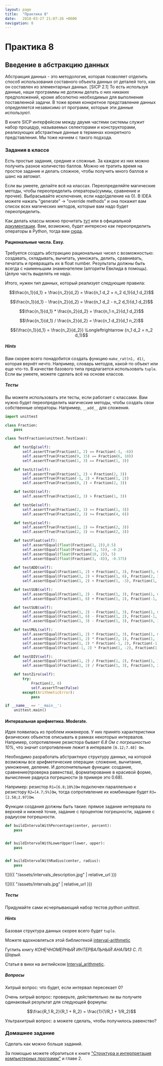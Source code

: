 ```yaml
---
layout: page
title:  "Практика 8"
date:   2018-03-27 21:07:26 +0600
navigation: 8
---
```


# Практика 8

## Введение в абстракцию данных

Абстракция данных - это методология, которая позволяет отделить способ использования составного объекта данных от деталей того, как он составлен из элементарных данных. [SICP 2.1]
То есть используя данные, наши программы не должны делать о них никаких предположений, кроме абсолютно необходимых для выполнения поставленной задачи. В тоже время конкретное представление данных определяется независимо от программ, которые эти данные используют.

В книге SICP интерфейсом между двумя частями системы служит набор процедур, называемых селекторами и конструкторами, реализующих абстрактные данные в терминах конкретного представления. Мы тоже начнем с такого подхода.

### Задания в классе

Есть простые задания, средние и сложные. За каждое из них можно получить разное количество баллов. Можно не тратить время на простое задание и делать сложное, чтобы получить много баллов и шанс на автомат.

Если вы умеете, делайте всё на классах. Переопределяйте магические методы, чтобы переопределить операторы(суммы, сравнение и прочее). Выбрасывайте исключения, если надо(деление на 0). В IDEA можете нажать "generate" -> "override methods" и она покажет вам список всех магических методов, которые вам надо будет переопределить.

Как делать классы можно прочитать [тут](https://learnxinyminutes.com/docs/ru-ru/python3-ru/) или в официальной [документации](https://docs.python.org/3/tutorial/classes.html). Вам, возможно, будет интересно как переопределить операторы в Python, тогда вам [сюда](https://docs.python.org/3/reference/datamodel.html).

#### Рациональные числа. Easy.

Требуется создать абстракцию рациональных чисел с возможностью: создавать, складывать, вычитать, умножать, делить, сравнивать, печатать и превращать их в float number. Результаты должны быть всегда с наименьшим знаменателем (алгоритм Евклида в помощь). Целую часть выделять не надо.

Итого, нужен тип данных, который реализует следующие правила:

$$\frac{n_1}{d_1} + \frac{n_2}{d_2} = \frac{n_1 d_2 + n_2 d_1}{d_1 d_2}$$

$$\frac{n_1}{d_1} - \frac{n_2}{d_2} = \frac{n_1 d_2 - n_2 d_1}{d_1 d_2}$$

$$\frac{n_1}{d_1} * \frac{n_2}{d_2} = \frac{n_1 n_2}{d_1 d_2}$$

$$\frac{n_1}{d_1} / \frac{n_2}{d_2} = \frac{n_1 d_2}{d_1 n_2}$$

$${\frac{n_1}{d_1} = \frac{n_2}{d_2}} \Longleftrightarrow {n_1 d_2 = n_2 d_1}$$

##### Hints

Вам скорее всего понадобится создать функцию `make_rat(n1, d1)`, которая вернёт нечто. Например, словарь методов, какой-то объект или еще что-то. В качестве базового типа предлагается использовать `tuple`. Если вы умеете, можете сделать всё на основе классов.

##### Тесты

Вы можете использовать эти тесты, если работает с классами. Вам нужно будет переопределить магические методы, чтобы создать свои собственные операторы. Например, `__add__` для сложения.

```python
import unittest

class Fraction:
    pass

class TestFraction(unittest.TestCase):

    def testEg(self):
        self.assertTrue(Fraction(1, 2) == Fraction(-3, -6))
        self.assertTrue(Fraction(9, 15) == Fraction(6, 10))
        self.assertTrue(Fraction(1, 3) == Fraction(1, 3))

    def testLt(self):
        self.assertTrue(Fraction(1, 2) < Fraction(2, 3))
        self.assertTrue(Fraction(-1, 2) < Fraction(1, 2))
        self.assertTrue(Fraction(0, 2) < Fraction(2, 3))

    def testGt(self):
        self.assertTrue(Fraction(2, 3) > Fraction(1, 3))

    def testGe(self):
        self.assertTrue(Fraction(2, 3) >= Fraction(1, 3))
        self.assertTrue(Fraction(2, 3) >= Fraction(4, 6))

    def testLe(self):
        self.assertTrue(Fraction(1, 2) <= Fraction(2, 3))
        self.assertTrue(Fraction(2, 3) <= Fraction(2, 3))

    def testFloat(self):
        self.assertEqual(float(Fraction(1, 2)),0.5)
        self.assertEqual(float(Fraction(-1, 5)), -0.2)
        self.assertEqual(float(Fraction(10, 2)), 5)
        self.assertEqual(float(Fraction(3, -8)), -0.375)

    def testADD(self):
        self.assertEqual(Fraction(1, 2) + Fraction(1, 3), Fraction(5, 6))
        self.assertEqual(Fraction(1, 2) + Fraction(1, 6), Fraction(2, 3))
        self.assertEqual(Fraction(1, 2) + Fraction(1, -3), Fraction(1, 6))

    def testSUB(self):
        self.assertEqual(Fraction(1, 2) - Fraction(1, 3), Fraction(1, 6))
        self.assertEqual(Fraction(1, 6) + Fraction(1, 2), Fraction(-1, 3))

    def testSUB(self):
        self.assertEqual(Fraction(1, 2) - Fraction(1, 3), Fraction(1, 6))
        self.assertEqual(Fraction(1, 6) - Fraction(1, 2), Fraction(-1, 3))
        self.assertEqual(Fraction(1, 3) - Fraction(1, 3), Fraction(0, 3))

    def testMUL(self):
        self.assertEqual(Fraction(1, 2) * Fraction(1, 3), Fraction(1, 6))
        self.assertEqual(Fraction(1, 2) * Fraction(2, 1), Fraction(1, 1))
        self.assertEqual(Fraction(1, 2) * Fraction(-1, 2), Fraction(-1, 4))
        self.assertEqual(Fraction(-1, 2) * Fraction(1, -2), Fraction(1, 4))

    def testDIV(self):
        self.assertEqual(Fraction(1, 2) / Fraction(1, 2), Fraction(1, 1))
        self.assertEqual(Fraction(1, 2) / Fraction(1, 3), Fraction(3, 2))

    def testZiro(self):
        try:
            Fraction(2, 0)
            self.assertTrue(False)
        except(ArithmeticError):
            pass

if __name__ == '__main__':
    unittest.main()
```

#### Интервальная арифметика. Moderate.

Идея появилась из проблем инженеров. У них принято характеристики физических объектов описывать в рамках некоторых интервалов. Например, сопротивление резистора бывает *6.8 Ом с погрешностью 10%*, что значит сопротивление лежит в интервале `[6.12;7.48] Ом`.

Необходимо разработать абстрактную структуру данных, на которой возможны все арифметические операции: сложение, вычитание, умножение, деление. И дополнительные функции: создание, сравнение(проверка равенства), форматирование в красивой форме, вычисление радиуса погрешности (в примере это 0.68).

Например: резистор `R1=[6.8;10%]Ом` подключен параллельно к резистору `R2=[4.7;5%]Ом`, тогда сопротивление их комбинации будет `R3=[2.58;2.97]Ом`.

Функции создания должны быть такие: прямое задание интервала по верхней и нижней точке, задание с процентом погрешности, задание с радиусом погрешности.

```python
def buildIntervalWithPercentage(center, percent):
    pass


def buildIntervalWithLowerUpper(lower, upper):
    pass


def buildIntervalWithRadius(center, radius):
    pass
```

![]({{ "/assets/intervals_description.jpg" | relative_url }})

![]({{ "/assets/intervals.jpg" | relative_url }})

##### Тесты

Придумайте сами исчерпывающий набор тестов _python unittest_.

##### Hints

Базовая структура данных скорее всего будет `tuple`.

Можете вдохновляться этой библиотекой [interval-arithmetic](https://mauriciopoppe.github.io/interval-arithmetic/0.6.8/)

Гуглить книгу *КОНЕЧНОМЕРНЫЙ ИНТЕРВАЛЬНЫЙ АНАЛИЗ С. П. Шарый*.

Статья в вики на английском [Interval_arithmetic](https://en.wikipedia.org/wiki/Interval_arithmetic).

##### Вопросы

Хитрый вопрос: что будет, если интервал пересекает 0?

Очень хитрый вопрос: проверьте, действительно ли вы получите одинаковый результат для следующей формулы:

$$\frac{R_1 R_2}{R_1 + R_2} = \frac{1}{1/R_1 + 1/R_2}$$

Ультрахитрый вопрос: а можете сделать, чтобы получилось равенство?

### Домашнее задание

Сделать как можно больше заданий.

За помощью можете обратиться к книге ["Структура и интерпретация компьютерных программ"](http://newstar.rinet.ru/~goga/sicp/sicp.pdf) и главе 2.
